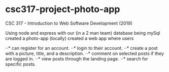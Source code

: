 # csc317-project-photo-app

CSC 317 - Introduction to Web Software Development (2019)

Using node and express with our (in a 2 man team) database being mySql created a photo-app (locally) created a web app where users 

⋅⋅* can register for an account.
⋅⋅* login to their account.
⋅⋅* create a post with a picture, title, and a description.
⋅⋅* comment on selected posts if they are logged in.
⋅⋅* view posts through the landing page.
⋅⋅* search for specific posts.
